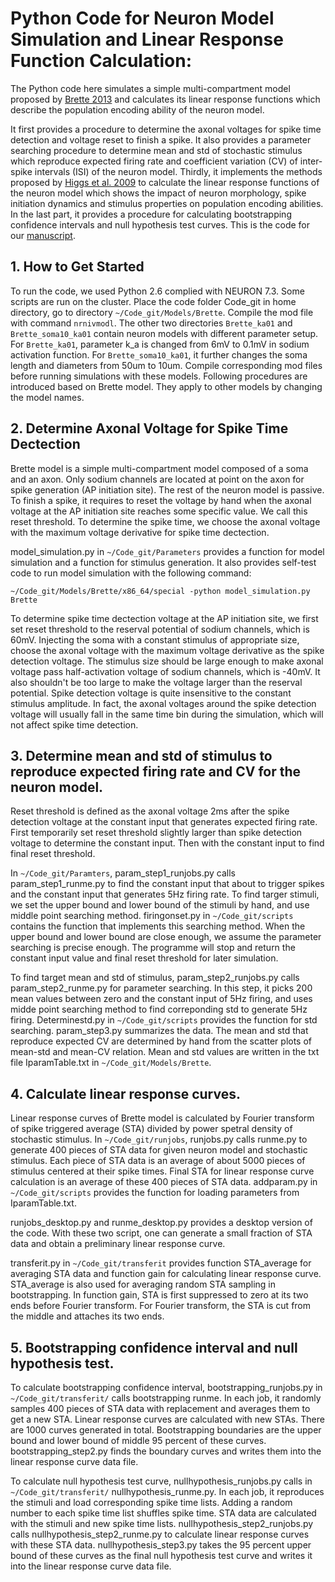 # Python Code for Neuron Model Simulation and Linear Response Function Calculation:

The Python code here simulates a simple multi-compartment model proposed by [Brette 2013](https://journals.plos.org/ploscompbiol/article?id=10.1371/journal.pcbi.1003338) and calculates its linear response functions which describe the population encoding ability of the neuron model. 

It first provides a procedure to determine the axonal voltages for spike time detection and voltage reset to finish a spike. It also provides a parameter searching procedure to determine mean and std of stochastic stimulus which reproduce expected firing rate and coefficient variation (CV) of inter-spike intervals (ISI) of the neuron model. Thirdly, it implements the methods proposed by [Higgs et al. 2009](http://www.jneurosci.org/content/29/5/1285.long) to calculate the linear response functions of the neuron model which shows the impact of neuron morphology, spike initiation dynamics and stimulus properties on population encoding abilities. In the last part, it provides a procedure for calculating bootstrapping confidence intervals and null hypothesis test curves. This is the code for our [manuscript](https://arxiv.org/abs/1807.00509). 

## 1. How to Get Started

To run the code, we used Python 2.6 complied with NEURON 7.3. Some scripts are run on the cluster. Place the code folder Code_git in home directory, go to directory ```~/Code_git/Models/Brette```. Compile the mod file with command ```nrnivmodl```. The other two directories ```Brette_ka01``` and ```Brette_soma10_ka01``` contain neuron models with different parameter setup. For ```Brette_ka01```, parameter k_a is changed from 6mV to 0.1mV in sodium activation function. For ```Brette_soma10_ka01```, it further changes the soma length and diameters from 50um to 10um. Compile corresponding mod files before running simulations with these models. Following procedures are introduced based on Brette model. They apply to other models by changing the model names. 

## 2. Determine Axonal Voltage for Spike Time Dectection

Brette model is a simple multi-compartment model composed of a soma and an axon. Only sodium channels are located at point on the axon for spike generation (AP initiation site). The rest of the neuron model is passive. To finish a spike, it requires to reset the voltage by hand when the axonal voltage at the AP initiation site reaches some specific value. We call this reset threshold. To determine the spike time, we choose the axonal voltage with the maximum voltage derivative for spike time dectection.

model_simulation.py in ```~/Code_git/Parameters``` provides a function for model simulation and a function for stimulus generation. It also provides self-test code to run model simulation with the following command:

```
~/Code_git/Models/Brette/x86_64/special -python model_simulation.py Brette
```
To determine spike time dectection voltage at the AP initiation site, we first set reset threshold to the reserval potential of sodium channels, which is 60mV. Injecting the soma with a constant stimulus of appropriate size, choose the axonal voltage with the maximum voltage derivative as the spike detection voltage. The stimulus size should be large enough to make axonal voltage pass half-activation voltage of sodium channels, which is -40mV. It also shouldn't be too large to make the voltage larger than the reserval potential. Spike detection voltage is quite insensitive to the constant stimulus amplitude. In fact, the axonal voltages around the spike detection voltage will usually fall in the same time bin during the simulation, which will not affect spike time detection.


## 3. Determine mean and std of stimulus to reproduce expected firing rate and CV for the neuron model. 

Reset threshold is defined as the axonal voltage 2ms after the spike detection voltage at the constant input that generates expected firing rate. First temporarily set reset threshold slightly larger than spike detection voltage to determine the constant input. Then with the constant input to find final reset threshold.

In ```~/Code_git/Paramters```, param_step1_runjobs.py calls param_step1_runme.py to find the constant input that about to trigger spikes and the constant input that generates 5Hz firing rate. To find targer stimuli, we set the upper bound and lower bound of the stimuli by hand, and use middle point searching method. firingonset.py in ```~/Code_git/scripts``` contains the function that implements this searching method. When the upper bound and lower bound are close enough, we assume the parameter searching is precise enough. The programme will stop and return the constant input value and final reset threshold for later simulation.
    
To find target mean and std of stimulus, param_step2_runjobs.py calls param_step2_runme.py for parameter searching. In this step, it picks 200 mean values between zero and the constant input of 5Hz firing, and uses midde point searching method to find correponding std to generate 5Hz firing. Determinestd.py in ```~/Code_git/scripts``` provides the function for std searching. param_step3.py summarizes the data. The mean and std that reproduce expected CV are determined by hand from the scatter plots of mean-std and mean-CV relation. Mean and std values are written in the txt file IparamTable.txt in ```~/Code_git/Models/Brette```.
    
## 4. Calculate linear response curves.

Linear response curves of Brette model is calculated by Fourier transform of spike triggered average (STA) divided by power spetral density of stochastic stimulus. In ```~/Code_git/runjobs```, runjobs.py calls runme.py to generate 400 pieces of STA data for given neuron model and stochastic stimulus. Each piece of STA data is an average of about 5000 pieces of stimulus centered at their spike times. Final STA for linear response curve calculation is an average of these 400 pieces of STA data. addparam.py in ```~/Code_git/scripts``` provides the function for loading parameters from IparamTable.txt.

runjobs_desktop.py and runme_desktop.py provides a desktop version of the code. With these two script, one can generate a small fraction of STA data and obtain a preliminary linear response curve.

transferit.py in ```~/Code_git/transferit``` provides function STA_average for averaging STA data and function gain for calculating linear response curve. STA_average is also used for averaging random STA sampling in bootstrapping. In function gain, STA is first suppressed to zero at its two ends before Fourier transform. For Fourier transform, the STA is cut from the middle and attaches its two ends.  

## 5. Bootstrapping confidence interval and null hypothesis test.

To calculate bootstrapping confidence interval, bootstrapping_runjobs.py in ```~/Code_git/transferit/``` calls bootstrapping runme. In each job, it randomly samples 400 pieces of STA data with replacement and averages them to get a new STA. Linear response curves are calculated with new STAs. There are 1000 curves generated in total. Bootstrapping boundaries are the upper bound and lower bound of middle 95 percent of these curves. bootstrapping_step2.py finds the boundary curves and writes them into the linear response curve data file.

To calculate null hypothesis test curve, nullhypothesis_runjobs.py calls in ```~/Code_git/transferit/``` nullhypothesis_runme.py. In each job, it reproduces the stimuli and load corresponding spike time lists. Adding a random number to each spike time list shuffles spike time. STA data are calculated with the stimuli and new spike time lists. nullhypothesis_step2_runjobs.py calls nullhypothesis_step2_runme.py to calculate linear response curves with these STA data. nullhypothesis_step3.py takes the 95 percent upper bound of these curves as the final null hypothesis test curve and writes it into the linear response curve data file.
